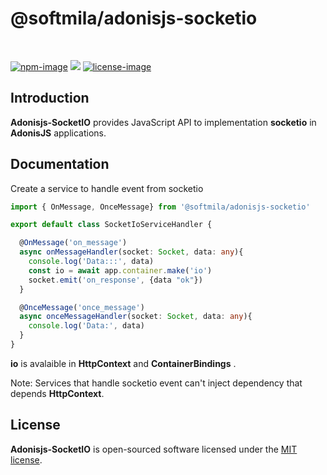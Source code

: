 # @softmila/adonisjs-socketio

<br />

[![npm-image]][npm-url] ![][typescript-image] [![license-image]][license-url]

## Introduction
**Adonisjs-SocketIO** provides JavaScript API to implementation **socketio** in **AdonisJS** applications.

## Documentation

Create a service to handle event from socketio
```ts
import { OnMessage, OnceMessage} from '@softmila/adonisjs-socketio'

export default class SocketIoServiceHandler {

  @OnMessage('on_message')
  async onMessageHandler(socket: Socket, data: any){
    console.log('Data:::', data)
    const io = await app.container.make('io')
    socket.emit('on_response', {data "ok"})
  }

  @OnceMessage('once_message')
  async onceMessageHandler(socket: Socket, data: any){
    console.log('Data:', data)
  }
}
```

**io** is avalaible in **HttpContext** and **ContainerBindings** .

Note: Services that handle socketio event can't inject dependency that depends **HttpContext**.

## License
**Adonisjs-SocketIO** is open-sourced software licensed under the [MIT license](LICENSE.md).


[npm-image]: https://img.shields.io/npm/v/@softmila/adonisjs-socketio/latest.svg?style=for-the-badge&logo=npm
[npm-url]: https://www.npmjs.com/package/@softmila/adonisjs-socketio/v/latest "npm"

[typescript-image]: https://img.shields.io/badge/Typescript-294E80.svg?style=for-the-badge&logo=typescript

[license-url]: LICENSE.md
[license-image]: https://img.shields.io/github/license/tsiresymila1/adonisjs-socketio?style=for-the-badge